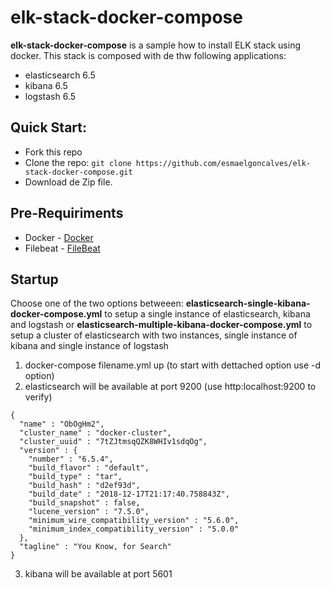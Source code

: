 # elk-stack-docker-compose

**elk-stack-docker-compose** is a sample how to install ELK stack using docker.
This stack is composed with de thw following applications:
+ elasticsearch 6.5
+ kibana 6.5
+ logstash 6.5

## Quick Start:
+ Fork this repo
+ Clone the repo: `git clone https://github.com/esmaelgoncalves/elk-stack-docker-compose.git`
+ Download de Zip file.

## Pre-Requiriments
+ Docker - [Docker](https://www.docker.com/get-started)
+ Filebeat - [FileBeat](https://www.elastic.co/products/beats/filebeat)

## Startup
Choose one of the two options betweeen:
**elasticsearch-single-kibana-docker-compose.yml** to setup a single instance of elasticsearch, kibana and logstash
or
**elasticsearch-multiple-kibana-docker-compose.yml** to setup a cluster of elasticsearch with two instances, single instance of kibana and single instance of logstash

1. docker-compose filename.yml up (to start with dettached option use -d option)
2. elasticsearch will be available at port 9200 (use http:localhost:9200 to verify)
```
{
  "name" : "ObOgHm2",
  "cluster_name" : "docker-cluster",
  "cluster_uuid" : "7tZJtmsqQZK8WHIv1sdqOg",
  "version" : {
    "number" : "6.5.4",
    "build_flavor" : "default",
    "build_type" : "tar",
    "build_hash" : "d2ef93d",
    "build_date" : "2018-12-17T21:17:40.758843Z",
    "build_snapshot" : false,
    "lucene_version" : "7.5.0",
    "minimum_wire_compatibility_version" : "5.6.0",
    "minimum_index_compatibility_version" : "5.0.0"
  },
  "tagline" : "You Know, for Search"
}
````
3. kibana will be available at port 5601